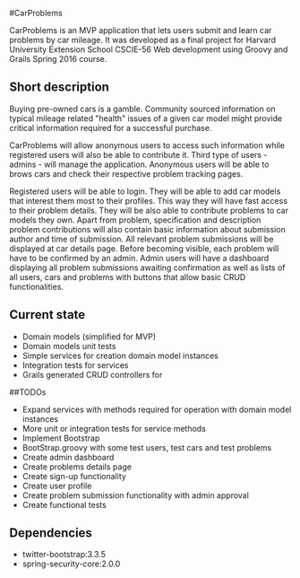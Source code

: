 #CarProblems

CarProblems is an MVP application that lets users submit and learn car problems by car mileage.
It was developed as a final project for Harvard University Extension School CSCIE-56 Web development using Groovy and Grails Spring 2016 course.

## Short description
Buying pre-owned cars is a gamble. Community sourced information on typical mileage related "health" issues of a given car model might provide critical information required for a successful purchase.

CarProblems will allow anonymous users to access such information while registered users will also be able to contribute it. Third type of users - admins - will manage the application.
Anonymous users will be able to brows cars and check their respective problem tracking pages.

Registered users will be able to login. They will be able to add car models that interest them most to their profiles. This way they will have fast access to their problem details. They will be also able to contribute problems to car models they own. Apart from problem, specification and description problem contributions will also contain basic information about submission author and time of submission. All relevant problem submissions will be displayed at car details page. Before becoming visible, each problem will have to be confirmed by an admin.
Admin users will have a dashboard displaying all problem submissions awaiting confirmation as well as lists of all users, cars and problems with buttons that allow basic CRUD functionalities.



## Current state
+ Domain models (simplified for MVP)
+ Domain models unit tests
+ Simple services for creation domain model instances
+ Integration tests for services
+ Grails generated CRUD controllers for  

##TODOs
+ Expand services with methods required for operation with domain model instances
+ More unit or integration tests for service methods
+ Implement Bootstrap
+ BootStrap.groovy with some test users, test cars and test problems
+ Create admin dashboard
+ Create problems details page
+ Create sign-up functionality
+ Create user profile
+ Create problem submission functionality with admin approval
+ Create functional tests

## Dependencies

+ twitter-bootstrap:3.3.5
+ spring-security-core:2.0.0




